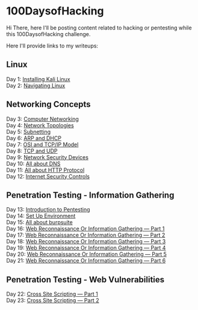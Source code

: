 # 100DaysofHacking

Hi There, here I'll be posting content related to hacking or pentesting while this 100DaysofHacking challenge.

Here I'll provide links to my writeups:


## Linux 
Day 1: <a href="https://3xabyt3.medium.com/day-1-installing-kali-linux-100daysofhacking-eeb5954e0837">Installing Kali Linux</a>
<br>
Day 2: <a href="https://3xabyt3.medium.com/day2-navigating-linux-100daysofhacking-44130f5983bf">Navigating Linux</a>
## Networking Concepts
Day 3: <a href="https://infosecwriteups.com/day3-computer-networks-100daysofhacking-1f9734b80313"> Computer Networking </a>
<br>
Day 4: <a href="https://infosecwriteups.com/day-4-cn-network-topologies-100daysofhacking-d01377674623">Network Topologies</a>
<br>
Day 5: <a href="https://3xabyt3.medium.com/day5-cn-subnetting-100daysofhacking-893346306e0d"> Subnetting </a>
<br>
Day 6: <a href="https://3xabyt3.medium.com/day6-cn-arp-and-dhcp-protocol-100daysofhacking-2eae786dc97b"> ARP and DHCP </a>
<br>
Day 7: <a href="https://infosecwriteups.com/day-7-cn-osi-model-100daysofhacking-925c9e769a7d">OSI and TCP/IP Model</a>
<br>
Day 8: <a href="https://infosecwriteups.com/day-8-cn-tcp-udp-100daysofhacking-2584322871b1">TCP and UDP</a>
<br>
Day 9: <a href="https://infosecwriteups.com/day-9-cn-network-security-devices-100daysofhacking-b856b5ab092d">Network Security Devices</a>
<br>
Day 10: <a href="https://3xabyt3.medium.com/day-10-all-about-dns-100daysofhacking-a337b8e763a">All about DNS</a>
<br>
Day 11: <a href="https://3xabyt3.medium.com/day-11-all-about-http-protocol-100daysofhacking-bfc0d68d06b7">All about HTTP Protocol</a>
<br>
Day 12: <a href="https://3xabyt3.medium.com/day-12-internet-security-controls-100daysofhacking-b407129a452b">Internet Security Controls</a>

## Penetration Testing - Information Gathering
Day 13: <a href="https://3xabyt3.medium.com/day-13-introduction-to-pentesting-100daysofhacking-bc44550e8548">Introduction to Pentesting</a>
<br>
Day 14: <a href="https://infosecwriteups.com/day-14-set-up-environment-for-pentesting-100daysofhacking-f8069e91fcd2">Set Up Environment</a>
<br>
Day 15: <a href="https://3xabyt3.medium.com/day-15-all-about-burp-suite-100daysofhacking-7d6ae2481c70">All about burpsuite</a>
<br>
Day 16: <a href="https://3xabyt3.medium.com/day-16-web-reconnaissance-or-information-gathering-part-1-100daysofhacking-43d0c723611c">Web Reconnaissance Or Information Gathering — Part 1</a>
<br>
Day 17: <a href="https://infosecwriteups.com/day-17-web-reconnaissance-or-information-gathering-part-2-100daysofhacking-323ecea7f0a3">Web Reconnaissance Or Information Gathering — Part 2</a>
<br>
Day 18: <a href="https://3xabyt3.medium.com/day-18-web-reconnaissance-or-information-gathering-part-3-100daysofhacking-7bc7748a326e">Web Reconnaissance Or Information Gathering — Part 3</a>
<br>
Day 19: <a href="https://infosecwriteups.com/day-19-web-reconnaissance-or-information-gathering-part-4-100daysofhacking-377c9fc624bb">Web Reconnaissance Or Information Gathering — Part 4</a>
<br>
Day 20: <a href="https://infosecwriteups.com/day-20-web-reconnaissance-or-information-gathering-part-5-100daysofhacking-5392d48233db">Web Reconnaissance Or Information Gathering — Part 5</a>
<br>
Day 21: <a href="https://infosecwriteups.com/day-21-web-reconnaissance-or-information-gathering-part-6-100daysofhacking-e6b65f48247e">Web Reconnaissance Or Information Gathering — Part 6 </a>
## Penetration Testing - Web Vulnerabilities
Day 22: <a href="https://3xabyt3.medium.com/day-22-cross-site-scripting-part-1-100daysofhacking-a9fe6d3a59c8">Cross Site Scripting — Part 1</a>
<br>
Day 23: <a href="https://3xabyt3.medium.com/day-23-hunting-for-xss-100daysofhacking-de0013042470">Cross Site Scripting — Part 2</a>


